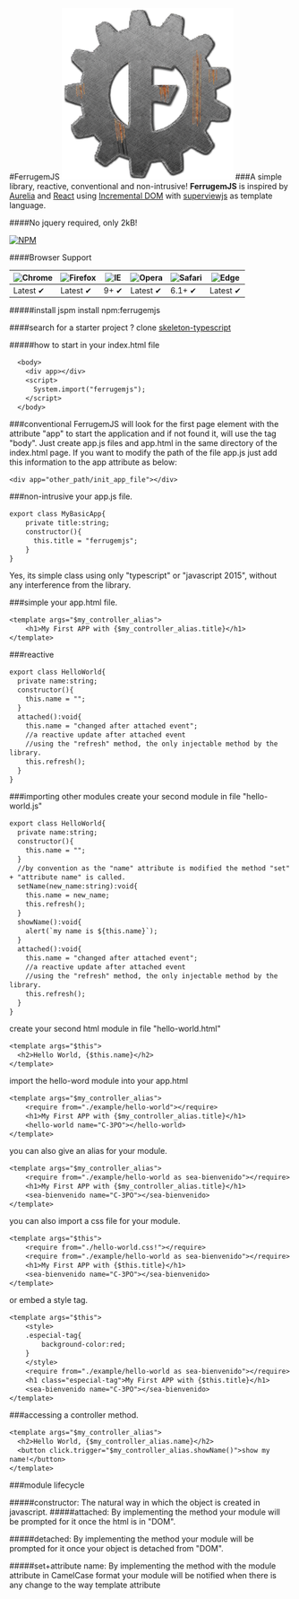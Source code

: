 #FerrugemJS
![Ferrugem Logo](/assets/img/ferrugemjs.png) 
###A simple library, reactive, conventional and non-intrusive!
**FerrugemJS** is inspired by [Aurelia](http://aurelia.io/) and [React](https://facebook.github.io/react/) using [Incremental DOM](http://google.github.io/incremental-dom/) with [superviewjs](https://github.com/davidjamesstone/superviews.js) as template language.

####No jquery required, only 2kB!

[![NPM](https://nodei.co/npm/ferrugemjs.png?downloads=true&downloadRank=true&stars=true)](https://nodei.co/npm/ferrugemjs/)

####Browser Support

![Chrome](https://raw.github.com/alrra/browser-logos/master/src/chrome/chrome_48x48.png) | ![Firefox](https://raw.github.com/alrra/browser-logos/master/src/firefox/firefox_48x48.png) | ![IE](https://raw.githubusercontent.com/alrra/browser-logos/master/src/archive/internet-explorer_9-11/internet-explorer_9-11_48x48.png) | ![Opera](https://raw.github.com/alrra/browser-logos/master/src/opera/opera_48x48.png) | ![Safari](https://raw.github.com/alrra/browser-logos/master/src/safari/safari_48x48.png) | ![Edge](https://raw.githubusercontent.com/alrra/browser-logos/master/src/edge/edge_48x48.png)
--- | --- | --- | --- | --- | --- |
Latest ✔ | Latest ✔ | 9+ ✔ | Latest ✔ | 6.1+ ✔ | Latest ✔ |

#####install
jspm install npm:ferrugemjs

####search for a starter project ?
clone
[skeleton-typescript](https://github.com/ferrugemjs/skeleton-typescript)

#####how to start
in your index.html file

```
  <body>    
    <div app></div>
    <script>
      System.import("ferrugemjs");
    </script>
  </body>
```

###conventional
FerrugemJS will look for the first page element with the attribute "app" to start the application and if not found it, will use the tag "body".
Just create app.js files and app.html in the same directory of the index.html page.
If you want to modify the path of the file app.js just add this information to the app attribute as below:
```
<div app="other_path/init_app_file"></div>
```

###non-intrusive
your app.js file.
```
export class MyBasicApp{
    private title:string;
    constructor(){
      this.title = "ferrugemjs";
    }
}
```
Yes, its simple class using only "typescript" or "javascript 2015", without any interference from the library.

###simple
your app.html file.
```
<template args="$my_controller_alias">
    <h1>My First APP with {$my_controller_alias.title}</h1>
</template>
```

###reactive
```
export class HelloWorld{
  private name:string;	
  constructor(){
    this.name = "";
  }
  attached():void{
	this.name = "changed after attached event";
	//a reactive update after attached event
	//using the "refresh" method, the only injectable method by the library.
	this.refresh();
  }
}
```

###importing other modules
create your second module in file "hello-world.js"

```
export class HelloWorld{
  private name:string;	
  constructor(){
    this.name = "";
  }
  //by convention as the "name" attribute is modified the method "set" + "attribute name" is called.
  setName(new_name:string):void{
    this.name = new_name;
    this.refresh();
  }
  showName():void{
    alert(`my name is ${this.name}`);
  }
  attached():void{
	this.name = "changed after attached event";
	//a reactive update after attached event
	//using the "refresh" method, the only injectable method by the library.
	this.refresh();
  }
}
```

create your second html module in file "hello-world.html"

```
<template args="$this">
  <h2>Hello World, {$this.name}</h2>
</template>
```

import the hello-word module into your app.html

```
<template args="$my_controller_alias">
    <require from="./example/hello-world"></require>
    <h1>My First APP with {$my_controller_alias.title}</h1>
    <hello-world name="C-3PO"></hello-world>   
</template>
```
you can also give an alias for your module. 

```
<template args="$my_controller_alias">
    <require from="./example/hello-world as sea-bienvenido"></require>
    <h1>My First APP with {$my_controller_alias.title}</h1>
    <sea-bienvenido name="C-3PO"></sea-bienvenido>   
</template>

```


you can also import a css file for your module. 

```
<template args="$this">
    <require from="./hello-world.css!"></require>
    <require from="./example/hello-world as sea-bienvenido"></require>
    <h1>My First APP with {$this.title}</h1>
    <sea-bienvenido name="C-3PO"></sea-bienvenido>   
</template>

```
or embed a style tag. 

```
<template args="$this">
    <style>
    .especial-tag{
    	background-color:red;
    }
    </style>
    <require from="./example/hello-world as sea-bienvenido"></require>
    <h1 class="especial-tag">My First APP with {$this.title}</h1>
    <sea-bienvenido name="C-3PO"></sea-bienvenido>   
</template>

```

###accessing a controller method.

```
<template args="$my_controller_alias">
  <h2>Hello World, {$my_controller_alias.name}</h2>
  <button click.trigger="$my_controller_alias.showName()">show my name!</button>
</template>
```

###module lifecycle

#####constructor:
The natural way in which the object is created in javascript.
#####attached:
By implementing the method your module will be prompted for it once the html is in "DOM".

#####detached:
By implementing the method your module will be prompted for it once your object is detached from "DOM".

#####set+attribute name:
By implementing the method with the module attribute in CamelCase format your module will be notified when there is any change to the way template attribute
